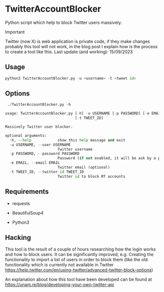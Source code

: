 # TwitterAccountBlocker
Python script which help to block Twitter users massively.

> [!IMPORTANT]
> Twitter (now X) is web application is private code, if they make changes probably this tool will not work, in the blog post I explain how is the process to create a tool like this.  Last update (and working): 15/09/2023

## Usage

```python
python3 TwitterAccountBlocker.py -u <username> -t <tweet id>
```



## Options
```python
 ./TwitterAccountBlocker.py -h

usage: TwitterAccountBlocker.py [-h] -u USERNAME [-p PASSWORD] [-e EMAIL]
                                [-t TWEET_ID]

Massively Twitter user blocker.

optional arguments:
  -h, --help            show this help message and exit
  -u USERNAME, --user USERNAME
                        Twitter username
  -p PASSWORD, --password PASSWORD
                        Password (if not enabled, it will be ask by a prompt)
  -e EMAIL, --email EMAIL
                        Twitter email (optional)
  -t TWEET_ID, --twitter-id TWEET_ID
                        Twitter id to block RT accounts
```



## Requirements

- requests

- BeautifulSoup4

- Python3

  

## Hacking

This tool is the result of a couple of hours researching how the login works and how to block users. It can be significantly improved, e.g. Creating the functionality to import a list of users in order to block them (like the old functionality which is currently not available in Twitter https://help.twitter.com/en/using-twitter/advanced-twitter-block-options) 

An explanation about how this tool have been developed can be found at https://unam.re/blog/developing-your-own-twitter-api
